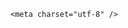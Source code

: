 <!DOCTYPE html>
<html lang="zh-CN">

<head>
    
<title>网友加价2元倒卖蜜雪柠檬水3.5小时赚254元，这种转卖合法吗？对品牌方有什么影响？_腾讯新闻</title>
<meta name="keywords" content="蜜雪冰城柠檬水,蜜雪冰城,柠檬水,蜜雪,无证经营,违法行为,矿泉水,侵权">
<meta name="description" content="近日，网络上一则“博主在景区摆摊转卖蜜雪冰城柠檬水”的推文引发关注与讨论。      发布者“黄腿肠”称，在南京梧桐大道景区，周边仅有售卖矿泉水和冰棍的流动小贩，没有便利店，一位博主发现商机，通过外....">
<meta name="author" content="腾讯网">
<meta name="copyright" content="Copyright 1998 - 2025 Tencent. All Rights Reserved">
<meta property="og:type" content="news" />

<meta property="og:title" content="网友加价2元倒卖蜜雪柠檬水3.5小时赚254元，这种转卖合法吗？对品牌方有什么影响？_腾讯新闻" />
<meta property="og:description" content="近日，网络上一则“博主在景区摆摊转卖蜜雪冰城柠檬水”的推文引发关注与讨论。      发布者“黄腿肠”称，在南京梧桐大道景区，周边仅有售卖矿泉水和冰棍的流动小贩，没有便利店，一位博主发现商机，通过外...." />
<meta property="og:url" content="https://news.qq.com/rain/a/20250521Q05U4N00" />
<meta property="og:image" content="https://inews.gtimg.com/news_ls/OqLt3g5iw3GZZgE8xjdxHcv9sf9Dq5hxiOvyczlo5fE08AA_640330/0" />
<meta property="article:author" content="" />
<meta property="article:published_time" content="2025-05-21 21:49:00" />
<meta property="category" content="" />

    <meta charset="utf-8" />
<meta http-equiv="X-UA-Compatible" content="IE=Edge" />
<meta name="viewport" content="width=device-width, initial-scale=1, shrink-to-fit=no" />
<link rel="dns-prefetch" href="mat1.gtimg.com">
<link rel="dns-prefetch" href="i.news.qq.com">
<link rel="shortcut icon" href="https://mat1.gtimg.com/qqcdn/qqindex2021/favicon.ico">
<script nomodule="true" src="https://mat1.gtimg.com/qqcdn/qqindex2021/common-static/20240515201444/core3-37-1.min.js"></script>
<script>
  try {
    if (!window.IntersectionObserver) {
      var observerScript = document.createElement('script');
      observerScript.src = "https://mat1.gtimg.com/qqcdn/qqindex2021/common-static/20241024141058/intersection-observer-polyfill.js";
      document.head.appendChild(observerScript);
    }
  } catch (error) {}
</script>

<script>
  try {
    if (!Element.prototype.scrollTo) {
      var scrollScript = document.createElement('script');
      scrollScript.src = "https://mat1.gtimg.com/qqcdn/qqindex2021/common-static/20241025153001/scroll-behavior-polyfill.js";
      document.head.appendChild(scrollScript);
    }
  } catch (error) {}
</script>
<script>
  try {
    if ('scrollRestoration' in window.history) {
      window.history.scrollRestoration = 'manual';
    }
    window.isPcClient = Boolean(window.electron) && (
      window.navigator.userAgent.indexOf('pc-client') > 0 ||
      window.navigator.userAgent.indexOf('TencentNews') > 0
    );
  } catch {}
</script>
<script>
  try {
    if (window.isPcClient) {
      var bodyStyle = document.createElement('style');
      bodyStyle.innerText = 'body{ zoom: 0.95 }';
      document.head.appendChild(bodyStyle);
    }
  } catch {}
</script>
<script>
  window.DATA = {"abstract":"","channelEntryJumpType":1,"copyright_share":"本文来自腾讯新闻客户端创作者，不代表腾讯新闻的观点和立场。","detail_entry":{"is_orignal":1,"orignal_entry":1},"iNewsRecommendLevel":1,"questionInfo":{"longtitle":"网友加价2元倒卖蜜雪柠檬水3.5小时赚254元，这种行为合法吗？","question_short_title":"网友加价2元倒卖蜜雪柠檬水3.5小时赚254元，这种转卖合法吗？对品牌方有什么影响？","relate_extend_infos":[{"abstract":"近日，网络上一则“博主在景区摆摊转卖蜜雪冰城柠檬水”的推文引发关注与讨论。      发布者“黄腿肠”称，在南京梧桐大道景区，周边仅有售卖矿泉水和冰棍的流动小贩，没有便利店，一位博主发现商机，通过外....","articletype":"0","id":"20250521A05CJ200","longtitle":"网友倒卖蜜雪柠檬水3.5小时赚254元，蜜雪冰城：正在核实","picShowType":"90092","thumbnails_qqnews":["https://inews.gtimg.com/om_ls/OqIarz6G2ccFZ4gar9dqaihTPnlSBOmJkTP_srBmmTAMcAA_294195/0"],"title":"网友倒卖蜜雪柠檬水3.5小时赚254元，蜜雪冰城：正在核实","url":"https://view.inews.qq.com/a/20250521A05CJ200"}],"thumbnails_qqnews":["https://inews.gtimg.com/om_ls/OLNHP4Geej0mCnpDbGuS_vDtlH4NiNRnwQ3j79GHs78H0AA_294195/0"],"title":"网友加价2元倒卖蜜雪柠檬水3.5小时赚254元，这种转卖合法吗？对品牌方有什么影响？","url":"http://view.inews.qq.com/a/20250521Q05U4N00","abstract":"","id":"20250521Q05U4N00"},"surl":"https://view.inews.qq.com/a/20250521Q05U4N00","url":"https://view.inews.qq.com/a/20250521Q05U4N00","answer_num":5,"article_category":"229","commentid":"","self_declare":{"declare":"个人观点，仅供参考"},"shareImg":"https://inews.gtimg.com/om_ls/OLNHP4Geej0mCnpDbGuS_vDtlH4NiNRnwQ3j79GHs78H0AA_870492/0","FadCid":"","emojiSwitch":1,"final_declare":["个人观点，仅供参考"],"forbidCommentUpDown":0,"intro":"","is_deleted":0,"relate_extend_infos":{"imgURLSmall":"https://inews.gtimg.com/om_ls/OqIarz6G2ccFZ4gar9dqaihTPnlSBOmJkTP_srBmmTAMcAA_150120/0","longTitle":"网友倒卖蜜雪柠檬水3.5小时赚254元，蜜雪冰城：正在核实","title":"网友倒卖蜜雪柠檬水3.5小时赚254元，蜜雪冰城：正在核实","url":"http://view.inews.qq.com/a/20250521A05CJ200","abstract":"近日，网络上一则“博主在景区摆摊转卖蜜雪冰城柠檬水”的推文引发关注与讨论。      发布者“黄腿肠”称，在南京梧桐大道景区，周边仅有售卖矿泉水和冰棍的流动小贩，没有便利店，一位博主发现商机，通过外....","id":"20250521A05CJ200","imgURL":"https://inews.gtimg.com/om_ls/OqIarz6G2ccFZ4gar9dqaihTPnlSBOmJkTP_srBmmTAMcAA_640330/0"},"safe_cntl":{"close_all_ad":0,"close_all_emoticon_comment":0,"close_all_favorite":0,"close_all_rel":0,"close_global_news_sis":0,"close_comment_dislike":0,"close_relate_thing":0,"close_share_pull":0,"emoticon_comment_mode":0},"shareDesc":"腾讯新闻","all_long_pic":1,"content":null,"news_update_time":1747857685,"adInfo":{"openAdsText":1,"openRelatedNewsAd":1,"openAds":1,"openAdsComment":1,"openAdsPhotos":1},"ai_switch":true,"copyright_wording_share":"免责声明","disableDeclare":1,"emojiRelatedSwitch":1,"card":{"chlid":"22983986","vip_place":"left","msgEntry":1,"update_frequency":"1970-01-01 08:00:00","vip_icon":"http://inews.gtimg.com/newsapp_ls/0/14876051701/0","suid":"8QMc339d5IQeuTzY5QN3","liveInfo":{},"cpLevel":2,"chlname":"问答课代表","uin":"ecbe89d289b6198c7996f16538ebc224f9","vip_desc":"腾讯新闻问答课代表官方账号","vip_icon_night":"http://inews.gtimg.com/newsapp_ls/0/14876052067/0","vip_type_new":"30012","desc":"腾讯新闻问答课代表，结合当下热点新闻和网友热议，发现好问题，期待好回答。","icon":"https://inews.gtimg.com/om_ls/OPBO91JgEbYG-O62jC2hCRA_yoydsA8oEANb87pxgNxKgAA_200200/0","vip_type":"30012"},"closeCommentBanner":0,"extra_property":{"zanSkinType":"","FeedbackDetailDisableInsert":1},"likeInfo":0,"ret":0,"time":"2025-05-21 14:59:46","atype":232,"id":"20250521Q05U4N00","isSensitive":0,"news_app_recommend_status":4,"question_id":"","attribute":{},"categoryrray":{"category_id":"229","sub_category_id":"2044"},"content_words_num":38,"enableDiffusion":1,"remarks":"","title":"网友加价2元倒卖蜜雪柠檬水3.5小时赚254元，这种转卖合法吗？对品牌方有什么影响？","already_answer":false,"cms_id":"20250521Q05U4N00","articleId":"20250521Q07AK600","article_type":232,"tags":"","desc":"近日，网络上一则“博主在景区摆摊转卖蜜雪冰城柠檬水”的推文引发关注与讨论。      发布者“黄腿肠”称，在南京梧桐大道景区，周边仅有售卖矿泉水和冰棍的流动小贩，没有便利店，一位博主发现商机，通过外....","videoArr":[]};
</script>
<script>
  window.channelInfo = {"channelConfig":{"channelNav":[{"_auto_id":"1","active_alien_img":"","alien_img":"","channel_id":"news_news_home","is_local":"0","link":"https://www.qq.com","name_cn":"首页","name_en":"home"},{"_auto_id":"2","active_alien_img":"","alien_img":"","channel_id":"news_news_top","is_local":"0","link":"","name_cn":"要闻","name_en":"news"},{"_auto_id":"4","active_alien_img":"","alien_img":"","channel_id":"news_news_bj","is_local":"1","link":"","name_cn":"北京","name_en":"bj"},{"_auto_id":"5","active_alien_img":"","alien_img":"","channel_id":"news_news_finance","is_local":"0","link":"","name_cn":"财经","name_en":"finance"},{"_auto_id":"6","active_alien_img":"","alien_img":"","channel_id":"news_news_tech","is_local":"0","link":"","name_cn":"科技","name_en":"tech"},{"_auto_id":"7","active_alien_img":"","alien_img":"","channel_id":"tv","is_local":"0","link":"https://v.qq.com/channel/tv/?ptag=qqnews","name_cn":"电视剧","name_en":"tv"},{"_auto_id":"8","active_alien_img":"","alien_img":"","channel_id":"news_news_qa","is_local":"0","link":"","name_cn":"热问","name_en":"qa"},{"_auto_id":"9","active_alien_img":"","alien_img":"","channel_id":"news_news_ent","is_local":"0","link":"","name_cn":"娱乐","name_en":"ent"},{"_auto_id":"10","active_alien_img":"","alien_img":"","channel_id":"variety","is_local":"0","link":"https://v.qq.com/channel/variety/?ptag=qqnews","name_cn":"综艺","name_en":"variety"},{"_auto_id":"11","active_alien_img":"","alien_img":"","channel_id":"news_news_sports","is_local":"0","link":"","name_cn":"体育","name_en":"sports"},{"_auto_id":"13","active_alien_img":"","alien_img":"","channel_id":"news_news_nba","is_local":"0","link":"","name_cn":"NBA","name_en":"nba"},{"_auto_id":"14","active_alien_img":"","alien_img":"","channel_id":"news_news_world","is_local":"0","link":"","name_cn":"国际","name_en":"world"},{"_auto_id":"15","active_alien_img":"","alien_img":"","channel_id":"news_news_mil","is_local":"0","link":"","name_cn":"军事","name_en":"milite"},{"_auto_id":"16","active_alien_img":"","alien_img":"","channel_id":"news_news_auto","is_local":"0","link":"","name_cn":"汽车","name_en":"auto"},{"_auto_id":"17","active_alien_img":"","alien_img":"","channel_id":"news_news_house","is_local":"0","link":"","name_cn":"房产","name_en":"house"},{"_auto_id":"18","active_alien_img":"","alien_img":"","channel_id":"news_news_edu","is_local":"0","link":"","name_cn":"教育","name_en":"edu"},{"_auto_id":"19","active_alien_img":"","alien_img":"","channel_id":"news_news_antip","is_local":"0","link":"","name_cn":"健康","name_en":"health"},{"_auto_id":"20","active_alien_img":"","alien_img":"","channel_id":"news_news_video","is_local":"0","link":"","name_cn":"视频","name_en":"video"},{"_auto_id":"21","active_alien_img":"","alien_img":"","channel_id":"news_news_game","is_local":"0","link":"","name_cn":"游戏","name_en":"games"},{"_auto_id":"22","active_alien_img":"","alien_img":"","channel_id":"news_news_nchupin","is_local":"0","link":"","name_cn":"眼界","name_en":"chupin"},{"_auto_id":"24","active_alien_img":"","alien_img":"","channel_id":"news_news_football","is_local":"0","link":"","name_cn":"足球","name_en":"football"},{"_auto_id":"25","active_alien_img":"","alien_img":"","channel_id":"news_news_kepu","is_local":"0","link":"","name_cn":"科学","name_en":"kepu"},{"_auto_id":"26","active_alien_img":"","alien_img":"","channel_id":"news_news_digi","is_local":"0","link":"","name_cn":"数码","name_en":"digi"},{"_auto_id":"28","active_alien_img":"","alien_img":"","channel_id":"ymzx","is_local":"0","link":"https://gamer.qq.com/v2/cloudgame/game/96897?ichannel=txxwpc0Ftxxwpc1","name_cn":"元梦之星","name_en":"news_news_ymzx"},{"_auto_id":"31","active_alien_img":"","alien_img":"","channel_id":"movie","is_local":"0","link":"https://v.qq.com/channel/movie/?ptag=qqnews","name_cn":"电影","name_en":"movie"},{"_auto_id":"32","active_alien_img":"","alien_img":"","channel_id":"news_news_esport","is_local":"0","link":"","name_cn":"电竞","name_en":"esport"},{"_auto_id":"34","active_alien_img":"","alien_img":"","channel_id":"news_news_history","is_local":"0","link":"","name_cn":"历史","name_en":"history"},{"_auto_id":"35","active_alien_img":"","alien_img":"","channel_id":"news_news_baby","is_local":"0","link":"","name_cn":"育儿","name_en":"baby"},{"_auto_id":"36","active_alien_img":"","alien_img":"","channel_id":"hbjy","is_local":"0","link":"https://gp.qq.com/act/a20250421mnqlx/news.shtml","name_cn":"和平精英","name_en":"news_news_hbjy"},{"_auto_id":"37","active_alien_img":"","alien_img":"","channel_id":"cloud_gamer","is_local":"0","link":"https://gamer.qq.com/?ichannel=txxwpc0Ftxxwpc1","name_cn":"云游戏","name_en":"cloud_gamer"},{"_auto_id":"38","active_alien_img":"","alien_img":"","channel_id":"news_news_lic","is_local":"0","link":"","name_cn":"理财","name_en":"finance_licai"},{"_auto_id":"39","active_alien_img":"","alien_img":"","channel_id":"news_news_istock","is_local":"0","link":"","name_cn":"股票","name_en":"finance_stock"},{"_auto_id":"40","active_alien_img":"","alien_img":"","channel_id":"ren_min_shi_pin","is_local":"0","link":"https://news.qq.com/omn/author/8QMd3Hld74cbujbY?tab=om_video","name_cn":"人民视频","name_en":"ren_min_shi_pin"},{"_auto_id":"41","active_alien_img":"","alien_img":"","channel_id":"news_news_weather","is_local":"0","link":"https://tianqi.qq.com/index.htm","name_cn":"天气","name_en":"weather"}]}};
</script>
<script>
  window.articleConfig = {"rightConfig":[{"_auto_id":"1","category_key":"default","modules":"{\"moduleList\":[{\"title\":\"精选视频\",\"id\":\"video_album\",\"videoType\":\"tag\",\"videoId\":\"aUepxrtchGM=\"},{\"title\":\"下载条\",\"id\":\"download_banner\",\"isSticky\":1},{\"title\":\"热点榜\",\"id\":\"hot_rank_list\",\"isSticky\":1},{\"title\":\"广告推广\",\"id\":\"ssp_ad_module\",\"category\":\"ad_ssp\",\"loid\":\"109\",\"isSticky\":1}]}"}],"tonglanAdConfig":[],"bottomConfig":[],"videoAdConfig":[],"rightGameConfig":[]};
</script>
<script src="https://mat1.gtimg.com/www/js/emonitor/custom_ed041a23.js" charset="utf-8"></script>
<script>
  try {
    window.emonitorIns = emonitor.create({
      name: 'newsqq_quesionArticle',
      atta: {
        name: 'newsqq',
      },
      mode: '007',
    });
  } catch (err) {
    console.warn(err);
  }
</script>
<link href="https://mat1.gtimg.com/qqcdn/qqindex2021/common-static/hel/qqnews-pc-dc_20250515055953/static/css/qa.css" rel="stylesheet">

<script>window.__HEL_PRESET_META__={"qqnews-pc-components":{"app":{"id":1366,"name":"qqnews-pc-components","app_group_name":"qqnews-pc-components","proj_ver":{"map":{},"utime":0},"online_version":"qqnews-pc-components_20250515055747","build_version":"qqnews-pc-components_20250520070753","update_at":"2025-05-20T11:08:42.000Z","desc":"set by [init], from container [formal.pc.dc.tj100994] worker [2]"},"version":{"sub_app_name":"qqnews-pc-components","sub_app_version":"qqnews-pc-components_20250520070753","src_map":{"webDirPath":"https://mat1.gtimg.com/qqcdn/qqindex2021/common-static/hel/qqnews-pc-components_20250520070753","htmlIndexSrc":"https://mat1.gtimg.com/qqcdn/qqindex2021/common-static/hel/qqnews-pc-components_20250520070753/index.html","extractMode":"all","iframeSrc":"","chunkCssSrcList":["https://mat1.gtimg.com/qqcdn/qqindex2021/common-static/hel/qqnews-pc-components_20250520070753/static/css/index.css"],"chunkJsSrcList":["https://mat1.gtimg.com/qqcdn/qqindex2021/common-static/hel/qqnews-pc-components_20250520070753/static/js/index.js"],"staticCssSrcList":[],"staticJsSrcList":["https://mat1.gtimg.com/qqcdn/qqindex2021/static/20231212123233/react.production.min.js","https://mat1.gtimg.com/qqcdn/qqindex2021/static/20231212123233/react-dom.production.min.js","https://mat1.gtimg.com/qqcdn/qqindex2021/common-static/hel/hel-base-v16.js"],"relativeCssSrcList":[],"relativeJsSrcList":[],"privCssSrcList":[],"srvModSrcList":[],"srvModSrcIndex":"","headAssetList":[{"tag":"staticScript","append":false,"attrs":{"src":"https://mat1.gtimg.com/qqcdn/qqindex2021/static/20231212123233/react.production.min.js"}},{"tag":"staticScript","append":false,"attrs":{"src":"https://mat1.gtimg.com/qqcdn/qqindex2021/static/20231212123233/react-dom.production.min.js"}},{"tag":"staticScript","append":false,"attrs":{"src":"https://mat1.gtimg.com/qqcdn/qqindex2021/common-static/hel/hel-base-v16.js"}},{"tag":"script","append":true,"attrs":{"src":"https://mat1.gtimg.com/qqcdn/qqindex2021/common-static/hel/qqnews-pc-components_20250520070753/static/js/index.js","defer":""}},{"tag":"link","append":true,"attrs":{"href":"https://mat1.gtimg.com/qqcdn/qqindex2021/common-static/hel/qqnews-pc-components_20250520070753/static/css/index.css","rel":"stylesheet"}}],"bodyAssetList":[]},"update_at":"2025-05-20T11:08:42.000Z","create_at":"2025-05-20T11:08:42.000Z","_worker_id":"2","_is_backup":true}}}</script>
<script>window.__VIEW_PATH__="question.ejs";</script>
</head>

<body id="dc-question-body">
  <div id="root"></div>
    <iframe style="display: none;" src="https://i.news.qq.com/web_backend/getWebPacUid"></iframe>
<script src="https://mat1.gtimg.com/qqcdn/qqindex2021/common-static/20240805160928/react.production.min.js"></script>
<script src="https://mat1.gtimg.com/qqcdn/qqindex2021/common-static/20240805160928/react-dom.production.min.js"></script>
<script src="https://mat1.gtimg.com/qqcdn/qqindex2021/common-static/20241018171503/universal-report.min.js"></script>
<script defer type="text/javascript" src="https://mat1.gtimg.com/qqcdn/qqindex2021/libs/barrier/aria.js?appid=9327b8b06379d9d1728bbfbe2025ef9c" charset="utf-8"></script>
<script defer src="https://t.captcha.qq.com/TCaptcha.js"></script>
<script>document.cookie="hel_err=;path=/;";</script>
<script src="https://mat1.gtimg.com/qqcdn/qqindex2021/common-static/hel/hel-base-v16.js"></script>
<script src="https://mat1.gtimg.com/qqcdn/qqindex2021/common-static/hel/qqnews-pc-hel-entry_20250117174052/static/js/index.js"></script>
<link rel="preload" href="https://mat1.gtimg.com/qqcdn/qqindex2021/common-static/hel/qqnews-pc-dc_20250515055953/static/js/qa.js" as="script">
<link rel="preload" href="https://mat1.gtimg.com/qqcdn/qqindex2021/common-static/hel/qqnews-pc-components_20250520070753/static/js/index.js" as="script">
<script>window.loadProject("https://mat1.gtimg.com/qqcdn/qqindex2021/common-static/hel/qqnews-pc-dc_20250515055953/static/js/qa.js");</script>
<iframe id="videoFrame" style="display: none;" src="https://video.qq.com/cookie/sync_qqnews.html"></iframe>
</body>

</html>
